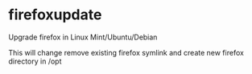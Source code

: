 # firefoxupdate
Upgrade firefox in Linux Mint/Ubuntu/Debian

This will change remove existing firefox symlink and create new firefox directory in /opt 
